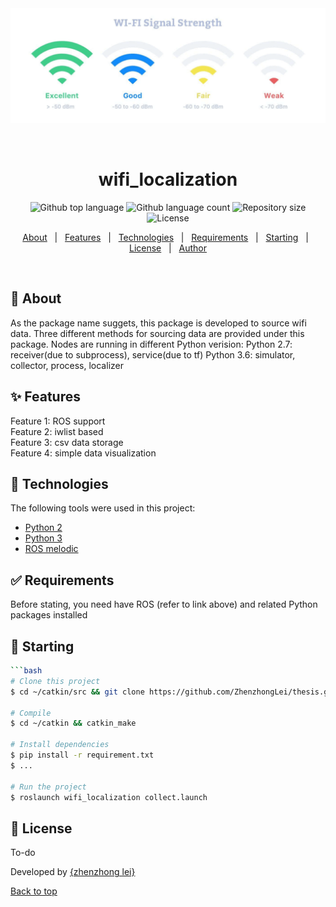 <div align="center" id="top"> 
  <img src="./img/rssi.jpg" alt="wifi_localization" />

  &#xa0;

  <!-- <a href="https://wifi_localization.netlify.app">Demo</a> -->
</div>

<h1 align="center">wifi_localization</h1>

<p align="center">
  <img alt="Github top language" src="https://img.shields.io/github/languages/top/{{YOUR_GITHUB_USERNAME}}/wifi_localization?color=56BEB8">

  <img alt="Github language count" src="https://img.shields.io/github/languages/count/{{YOUR_GITHUB_USERNAME}}/wifi_localization?color=56BEB8">

  <img alt="Repository size" src="https://img.shields.io/github/repo-size/{{YOUR_GITHUB_USERNAME}}/wifi_localization?color=56BEB8">

  <img alt="License" src="https://img.shields.io/github/license/{{YOUR_GITHUB_USERNAME}}/wifi_localization?color=56BEB8">

  <!-- <img alt="Github issues" src="https://img.shields.io/github/issues/{{YOUR_GITHUB_USERNAME}}/wifi_localization?color=56BEB8" /> -->

  <!-- <img alt="Github forks" src="https://img.shields.io/github/forks/{{YOUR_GITHUB_USERNAME}}/wifi_localization?color=56BEB8" /> -->

  <!-- <img alt="Github stars" src="https://img.shields.io/github/stars/{{YOUR_GITHUB_USERNAME}}/wifi_localization?color=56BEB8" /> -->
</p>

<!-- Status -->

<!-- <h4 align="center"> 
	🚧  wifi_localization 🚀 Under construction...  🚧
</h4> 

<hr> -->

<p align="center">
  <a href="#dart-about">About</a> &#xa0; | &#xa0; 
  <a href="#sparkles-features">Features</a> &#xa0; | &#xa0;
  <a href="#rocket-technologies">Technologies</a> &#xa0; | &#xa0;
  <a href="#white_check_mark-requirements">Requirements</a> &#xa0; | &#xa0;
  <a href="#checkered_flag-starting">Starting</a> &#xa0; | &#xa0;
  <a href="#memo-license">License</a> &#xa0; | &#xa0;
  <a href="blank">Author</a>
</p>

<br>

## :dart: About ##

As the package name suggets, this package is developed to source wifi data. Three different methods for sourcing data are provided under this package.
Nodes are running in different Python verision:
  Python 2.7: receiver(due to subprocess), service(due to tf)
  Python 3.6: simulator, collector, process, localizer
  
## :sparkles: Features ##

Feature 1: ROS support \
Feature 2: iwlist based \
Feature 3: csv data storage \
Feature 4: simple data visualization

## :rocket: Technologies ##

The following tools were used in this project:
- [Python 2](https://www.python.org/downloads/)
- [Python 3](https://www.python.org/downloads/)
- [ROS melodic](http://wiki.ros.org/melodic)

## :white_check_mark: Requirements ##

Before stating, you need have ROS (refer to link above) and related Python packages installed

## :checkered_flag: Starting ##

```bash
```bash
# Clone this project
$ cd ~/catkin/src && git clone https://github.com/ZhenzhongLei/thesis.git

# Compile
$ cd ~/catkin && catkin_make

# Install dependencies
$ pip install -r requirement.txt
$ ...

# Run the project
$ roslaunch wifi_localization collect.launch 

```

## :memo: License ##

To-do

Developed by <a href="leizhenzhong15@gmail.com" target="_blank">{zhenzhong lei}</a>
&#xa0;

<a href="#top">Back to top</a>







